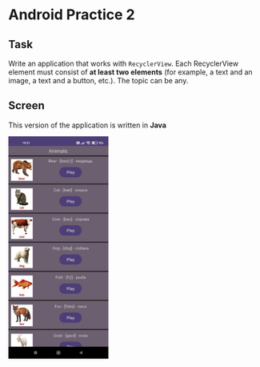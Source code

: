 # Android Practice 2

## Task

Write an application that works with `RecyclerView`. Each RecyclerView element must consist of **at least two elements** (for example, a text and an image, a text and a button, etc.). The topic can be any.

## Screen

This version of the application is written in **Java**

<img src="images/screen.png" width="200" height="444" alt="">
